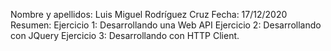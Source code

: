 Nombre y apellidos: Luis Miguel Rodríguez Cruz 
Fecha: 17/12/2020 
Resumen:  Ejercicio 1: Desarrollando una Web API
          Ejercicio 2: Desarrollando con JQuery
          Ejercicio 3: Desarrollando con HTTP Client.
